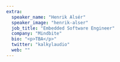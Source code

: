```yaml
---
extra:
  speaker_name: "Henrik Alsér"
  speaker_image: "henrik-alser"
  job_title: "Embedded Software Engineer"
  company: "Mindbite"
  bio: "<p>TBA</p>"
  twitter: "kalkylaudio"
  web: ""
---
```

